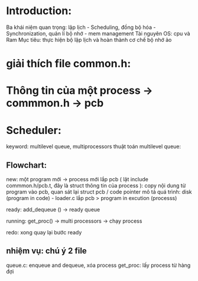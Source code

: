 # Introduction:

Ba khái niệm quan trọng: lập lịch - Scheduling, đồng bộ hóa - Synchronization, quản lí bộ nhớ - mem management
Tài nguyên OS: cpu và Ram
Mục tiêu: thực hiện bộ lập lịch và hoàn thành cơ chế bộ nhớ ảo

# giải thích file common.h:



# Thông tin của một process -> commmon.h -> pcb

# Scheduler:
keyword: multilevel queue, multiprocessors
thuật toán multilevel queue: 

## Flowchart:

new: 
một program mới -> process mới 
lắp pcb ( lật include commmon.h/pcb.t, đây là struct thông tin của process ): copy nội dung từ program vào pcb, quan sát lại struct pcb / code pointer
mô tả quá trình: disk (program in code) - loader.c lắp pcb > program in excution (processs)

ready: add_dequeue () -> ready queue

running: get_proc() -> multi processors -> chạy process

redo: xong quay lại bước ready


## nhiệm vụ: chú ý 2 file

queue.c: enqueue and dequeue, xóa process 
get_proc: lấy process từ hàng đợi

